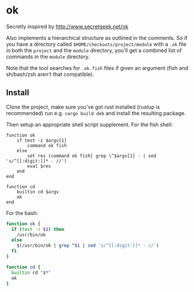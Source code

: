 # ok

Secretly inspired by http://www.secretgeek.net/ok

Also implements a hierarchical structure as outlined in the
comments. So if you have a directory called `$HOME/checkouts/project/module`
with a `.ok` file in both the `project` and the `module` directory,
you'll get a combined list of commands in the `module` directory.

Note that the tool searches for `.ok.fish` files if given an argument
(fish and sh/bash/zsh aren't that compatible). 

## Install

Clone the project, make sure you've got rust installed (rustup is
recommended) run e.g. `cargo build deb` and install the resulting
package.

Then setup an appropriate shell script supplement. For the fish shell:

```fish
function ok
    if test -z $argv[1]
        command ok fish
    else
        set res (command ok fish| grep \^$argv[1] - | sed 's/^[[:digit:]]* - //')
        eval $res
    end
end

function cd
    builtin cd $argv
    ok
end
```

For the bash:
```bash
function ok {
  if (test -z $1) then
    /usr/bin/ok
  else
    $(/usr/bin/ok | grep ^$1 | sed 's/^[[:digit:]]* - //')
  fi
}

function cd {
  builtin cd "$*"
  ok
}
```

